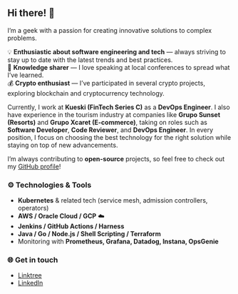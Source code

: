<!--
**EnriqueTejeda/EnriqueTejeda** is a ✨ _special_ ✨ repository because its `README.md` (this file) appears on your GitHub profile.

Here are some ideas to get you started:

- 🔭 I’m currently working on ...
- 🌱 I’m currently learning ...
- 👯 I’m looking to collaborate on ...
- 🤔 I’m looking for help with ...
- 💬 Ask me about ...
- 📫 How to reach me: ...
- 😄 Pronouns: ...
- ⚡ Fun fact: ...
-->

## Hi there! 👋

I’m a geek with a passion for creating innovative solutions to complex problems.  

💡 **Enthusiastic about software engineering and tech** — always striving to stay up to date with the latest trends and best practices.  
🎤 **Knowledge sharer** — I love speaking at local conferences to spread what I’ve learned.  
💰 **Crypto enthusiast** — I’ve participated in several crypto projects, exploring blockchain and cryptocurrency technology.  

Currently, I work at **Kueski (FinTech Series C)** as a **DevOps Engineer**. I also have experience in the tourism industry at companies like **Grupo Sunset (Resorts)** and **Grupo Xcaret (E-commerce)**, taking on roles such as **Software Developer**, **Code Reviewer**, and **DevOps Engineer**. In every position, I focus on choosing the best technology for the right solution while staying on top of new advancements.  

I’m always contributing to **open-source** projects, so feel free to check out my [GitHub profile](#)!  

### ⚙️ Technologies & Tools

- **Kubernetes** & related tech (service mesh, admission controllers, operators)  
- **AWS / Oracle Cloud / GCP** ☁️  
- **Jenkins / GitHub Actions / Harness**  
- **Java / Go / Node.js / Shell Scripting / Terraform**  
- Monitoring with **Prometheus, Grafana, Datadog, Instana, OpsGenie**  

### 🌐 Get in touch

- [Linktree](https://linktr.ee/enriquetejeda)  
- [LinkedIn](https://www.linkedin.com/in/tejedaenrique/)  
